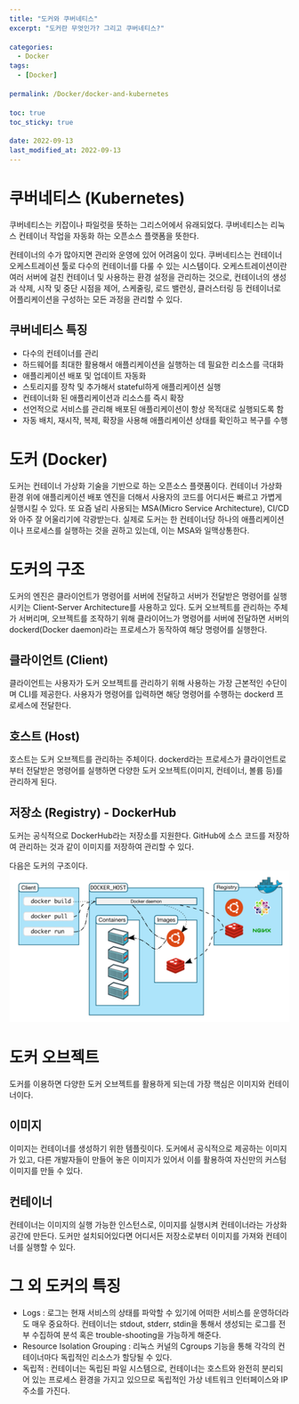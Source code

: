 ```yaml
---
title: "도커와 쿠버네티스"
excerpt: "도커란 무엇인가? 그리고 쿠버네티스?"

categories:
  - Docker
tags:
  - [Docker]

permalink: /Docker/docker-and-kubernetes

toc: true
toc_sticky: true

date: 2022-09-13
last_modified_at: 2022-09-13
---
```

# 쿠버네티스 (Kubernetes)
쿠버네티스는 키잡이나 파일럿을 뜻하는 그리스어에서 유래되었다. 쿠버네티스는 리눅스 컨테이너 작업을 자동화 하는 오픈소스 플랫폼을 뜻한다.

컨테이너의 수가 많아지면 관리와 운영에 있어 어려움이 있다. 쿠버네티스는 컨테이너 오케스트레이션 툴로 다수의 컨테이너를 다룰 수 있는 시스템이다. 오케스트레이션이란 여러 서버에 걸친 컨테이너 및 사용하는 환경 설정을 관리하는 것으로, 컨테이너의 생성과 삭제, 시작 및 중단 시점을 제어, 스케줄링, 로드 밸런싱, 클러스터링 등 컨테이너로 어플리케이션을 구성하는 모든 과정을 관리할 수 있다.

## 쿠버네티스 특징
- 다수의 컨테이너를 관리
- 하드웨어를 최대한 활용해서 애플리케이션을 실행하는 데 필요한 리소스를 극대화
- 애플리케이션 배포 및 업데이트 자동화
- 스토리지를 장착 및 추가해서 stateful하게 애플리케이션 실행
- 컨테이너화 된 애플리케이션과 리소스를 즉시 확장
- 선언적으로 서비스를 관리해 배포된 애플리케이션이 항상 목적대로 실행되도록 함
- 자동 배치, 재시작, 복제, 확장을 사용해 애플리케이션 상태를 확인하고 복구를 수행

# 도커 (Docker)
도커는 컨테이너 가상화 기술을 기반으로 하는 오픈소스 플랫폼이다. 컨테이너 가상화 환경 위에 애플리케이션 배포 엔진을 더해서 사용자의 코드를 어디서든 빠르고 가볍게 실행시킬 수 있다. 또 요즘 널리 사용되는 MSA(Micro Service Architecture), CI/CD와 아주 잘 어울리기에 각광받는다. 실제로 도커는 한 컨테이너당 하나의 애플리케이션이나 프로세스를 실행하는 것을 권하고 있는데, 이는 MSA와 일맥상통한다.

# 도커의 구조
도커의 엔진은 클라이언트가 명령어를 서버에 전달하고 서버가 전달받은 명령어를 실행시키는 Client-Server Architecture를 사용하고 있다. 도커 오브젝트를 관리하는 주체가 서버리며, 오브젝트를 조작하기 위해 클라이어느가 명령어를 서버에 전달하면 서버의 dockerd(Docker daemon)라는 프로세스가 동작하여 해당 명령어를 실행한다. 
## 클라이언트 (Client)
클라이언트는 사용자가 도커 오브젝트를 관리하기 위해 사용하는 가장 근본적인 수단이며 CLI를 제공한다. 사용자가 명령어를 입력하면 해당 명령어를 수행하는 dockerd 프로세스에 전달한다.

## 호스트 (Host)
호스트는 도커 오브젝트를 관리하는 주체이다. dockerd라는 프로세스가 클라이언트로부터 전달받은 명령어를 실행하면 다양한 도커 오브젝트(이미지, 컨테이너, 볼륨 등)를 관리하게 된다. 

## 저장소 (Registry) - DockerHub
도커는 공식적으로 DockerHub라는 저장소를 지원한다. GitHub에 소스 코드를 저장하여 관리하는 것과 같이 이미지를 저장하여 관리할 수 있다.

다음은 도커의 구조이다.
![](../../assets/images/posts_img/Docker/2022-09-13-Docker.png)

# 도커 오브젝트
도커를 이용하면 다양한 도커 오브젝트를 활용하게 되는데 가장 핵심은 이미지와 컨테이너이다.
## 이미지
이미지는 컨테이너를 생성하기 위한 템플릿이다. 도커에서 공식적으로 제공하는 이미지가 있고, 다른 개발자들이 만들어 놓은 이미지가 있어서 이를 활용하여 자신만의 커스텀 이미지를 만들 수 있다.
## 컨테이너
컨테이너는 이미지의 실행 가능한 인스턴스로, 이미지를 실행시켜 컨테이너라는 가상화 공간에 만든다. 도커만 설치되어있다면 어디서든 저장소로부터 이미지를 가져와 컨테이너를 실행할 수 있다.

# 그 외 도커의 특징
- Logs : 로그는 현재 서비스의 상태를 파악할 수 있기에 어떠한 서비스를 운영하더라도 매우 중요하다. 컨테이너는 stdout, stderr, stdin을 통해서 생성되는 로그를 전부 수집하여 분석 혹은 trouble-shooting을 가능하게 해준다.
- Resource Isolation Grouping : 리눅스 커널의 Cgroups 기능을 통해 각각의 컨테이너마다 독립적인 리소스가 할당될 수 있다.
- 독립적 : 컨테이너는 독립된 파일 시스템으로, 컨테이너는 호스트와 완전히 분리되어 있는 프로세스 환경을 가지고 있으므로 독립적인 가상 네트워크 인터페이스와 IP 주소를 가진다.